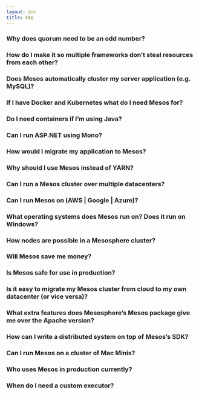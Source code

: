 ```yaml
---
layout: doc
title: FAQ
---
```



### Why does quorum need to be an odd number?

### How do I make it so multiple frameworks don’t steal resources from each other?

### Does Mesos automatically cluster my server application (e.g. MySQL)?

### If I have Docker and Kubernetes what do I need Mesos for?

### Do I need containers if I’m using Java?

### Can I run ASP.NET using Mono?

### How would I migrate my application to Mesos?

### Why should I use Mesos instead of YARN?

### Can I run a Mesos cluster over multiple datacenters?

### Can I run Mesos on (AWS | Google | Azure)?

### What operating systems does Mesos run on? Does it run on Windows?

### How nodes are possible in a Mesosphere cluster?

### Will Mesos save me money?

### Is Mesos safe for use in production?

### Is it easy to migrate my Mesos cluster from cloud to my own datacenter (or vice versa)?

### What extra features does Mesosphere’s Mesos package give me over the Apache version?

### How can I write a distributed system on top of Mesos’s SDK?

### Can I run Mesos on a cluster of Mac Minis?

### Who uses Mesos in production currently?

### When do I need a custom executor?


